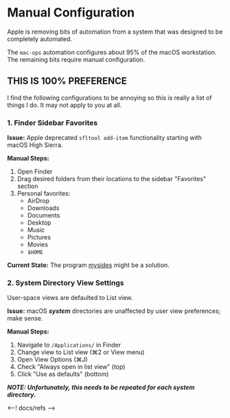 # Manual Configuration

Apple is removing bits of automation from a system that was designed to be completely automated.

The `mac-ops` automation configures about 95% of the macOS workstation. The remaining bits require manual configuration.

## THIS IS 100% PREFERENCE

I find the following configurations to be annoying so this is really a list of things I do. It may not apply to you at all.

### 1. Finder Sidebar Favorites

**Issue:** Apple deprecated `sfltool add-item` functionality starting with macOS High Sierra.

**Manual Steps:**

1. Open Finder
2. Drag desired folders from their locations to the sidebar "Favorites" section
3. Personal favorites:
   - AirDrop
   - Downloads
   - Documents
   - Desktop
   - Music
   - Pictures
   - Movies
   - `$HOME`

**Current State:** The program [mysides] might be a solution.

### 2. System Directory View Settings

User-space views are defaulted to List view.

**Issue:** macOS ***system*** directories are unaffected by user view preferences; make sense.

**Manual Steps:**

1. Navigate to `/Applications/` in Finder
2. Change view to List view (⌘2 or View menu)
3. Open View Options (⌘J)
4. Check "Always open in list view" (top)
5. Click "Use as defaults" (bottom)

***NOTE: Unfortunately, this needs to be repeated for each system directory.***

<--! docs/refs -->

[mysides]:https://github.com/mosen/mysides

